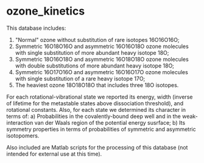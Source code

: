 # ozone_kinetics
This database includes:
1) "Normal" ozone without substitution of rare isotopes 16O16O16O;
2) Symmetric 16O18O16O and asymmetric 16O16O18O ozone molecules with single substitution of more abundant heavy isotope 18O;
3) Symmetric 18O16O18O and asymmetric 16O18O18O ozone molecules with double substitutions of more abundant heavy isotope 18O;
4) Symmetric 16O17O16O and asymmetric 16O16O17O ozone molecules with single substitution of a rare heavy isotope 17O;
5) The heaviest ozone 18O18O18O that includes three 18O isotopes.

For each rotational-vibrational state we reported its energy, width (inverse of lifetime for the metastable states above dissociation threshold), and rotational constants. Also, for each state we determined its character in terms of:
a) Probabilities in the covalently-bound deep well and in the weak-interaction van der Waals region of the potential energy susrface;
b) Its symmetry properties in terms of probabilities of symmetric and asymmetric isotopomers.

Also included are Matlab scripts for the processing of this database (not intended for external use at this time).
